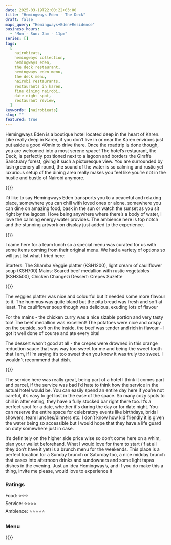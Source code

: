 ```yaml
---
date: 2025-03-19T22:00:22+03:00
title: "Hemingways Eden - The Deck"
draft: false
maps_query: "Hemingways+Eden+Residence"
business_hours:
  - "Mon - Sun: 7am - 11pm"
series: []
tags:
  [
    nairobieats,
    hemingways collection,
    hemingways eden,
    the deck restaurant,
    hemingways eden menu,
    the deck menu,
    nairobi restaurants,
    restaurants in karen,
    fine dining nairobi,
    date night spot,
    restaurant review,
  ]
keywords: [nairobieats]
slug: ""
featured: true
---
```


Hemingways Eden is a boutique hotel located deep in the heart of Karen. Like really deep in Karen, if you don’t live in or near the Karen environs just put aside a good 40min to drive there. Once the roadtrip is done though, you are welcomed into a most serene space! The hotel’s restaurant, the Deck, is perfectly positioned next to a lagoon and borders the Giraffe Sanctuary forest, giving it such a picturesque view. You are surrounded by lush greenery all round, the sound of the water is so calming and rustic yet luxurious setup of the dining area really makes you feel like you’re not in the hustle and bustle of Nairobi anymore.

{{<image-gallery key="hemingways-eden" titles="hemmingways-01 hemmingways-03 hemmingways-04 hemmingways-05">}}

I’d like to say Hemingways Eden transports you to a peaceful and relaxing place, somewhere you can chill with loved ones or alone, somewhere you can dine on amazing food, bask in the sun or watch the sunset as you sit right by the lagoon. I love being anywhere where there’s a body of water, I love the calming energy water provides. The ambience here is top notch and the stunning artwork on display just added to the experience.

{{<image-gallery key="hemingways-eden" titles="hemmingways-11 hemmingways-10 hemmingways-07 hemmingways-06">}}

I came here for a team lunch so a special menu was curated for us with some items coming from their original menu. We had a variety of options so will just list what I tried here:

Starters: The Shamba Veggie platter (KSH1200), light cream of cauliflower soup (KSH700)
Mains: Seared beef medallion with rustic vegetables (KSH3500), Chicken Changezi
Dessert: Crepes Suzette

{{<image-gallery key="hemingways-eden" titles="hemmingways-12 hemmingways-14 hemmingways-15 hemmingways-17">}}

The veggies platter was nice and colourful but it needed some more flavour to it. The hummus was quite bland but the pita bread was fresh and soft at least. The cauliflower soup though was delicious, exuding lots of flavour

For the mains - the chicken curry was a nice sizable portion and very tasty too! The beef medallion was excellent! The potatoes were nice and crispy on the outside, soft on the inside, the beef was tender and rich in flavour - I got it well done of course and ate every bite!

The dessert wasn’t good at all - the crepes were drowned in this orange reduction sauce that was way too sweet for me and being the sweet tooth that I am, if I’m saying it’s too sweet then you know it was truly too sweet. I wouldn't recommend that dish.

{{<image-gallery key="hemingways-eden" titles="hemmingways-15 hemmingways-19 hemmingways-21 hemmingways-22">}}

The service here was really great, being part of a hotel I think it comes part and parcel, if the service was bad I’d hate to think how the service in the actual hotel would be. You can easily spend an entire day here if you’re not careful, it’s easy to get lost in the ease of the space. So many cozy spots to chill in after eating, they have a fully stocked bar right there too. It’s a perfect spot for a date, whether it's during the day or for date night. You can reserve the entire space for celebratory events like birthdays, bridal showers, team lunches/dinners etc. I don’t know how kid friendly it is given the water being so accessible but I would hope that they have a life guard on duty somewhere just in case.

It’s definitely on the higher side price wise so don’t come here on a whim, plan your wallet beforehand. What I would love for them to start (if at all they don’t have it yet) is a brunch menu for the weekends. This place is a perfect location for a Sunday brunch or Saturday too, a nice midday brunch that eases into afternoon drinks and sundowners and some light tapas dishes in the evening. Just an idea Hemingway’s, and if you do make this a thing, invite me please, would love to experience it

### Ratings

Food: ⭐️⭐️⭐️<br>
Service: ⭐️️⭐️⭐️⭐️️<br>
Ambience: ⭐⭐️⭐️⭐️️⭐️<br>

### Menu

{{<remote-image-gallery key="hemingways-eden-menu">}}
